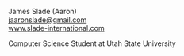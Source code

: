 James Slade (Aaron)  
<a href="mailto:jaaronslade@gmail.com">jaaronslade@gmail.com</a>  
<a href="https://slade-international.com">www.slade-international.com</a>

Computer Science Student at Utah State University
